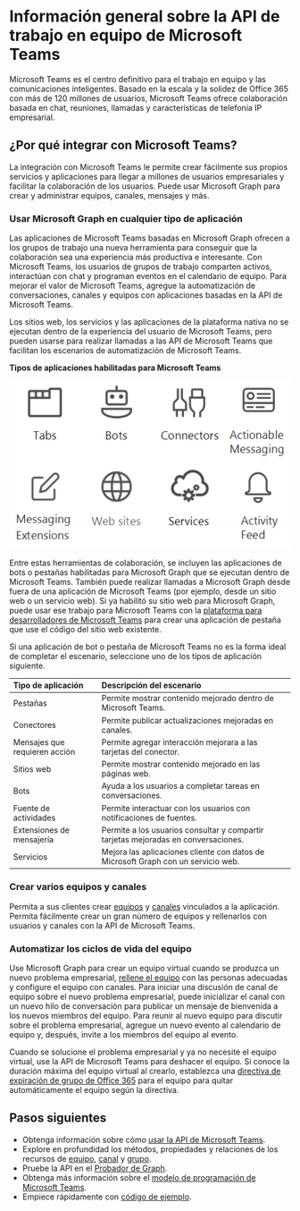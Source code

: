 # <a name="microsoft-teams-teamwork-api-overview"></a>Información general sobre la API de trabajo en equipo de Microsoft Teams

Microsoft Teams es el centro definitivo para el trabajo en equipo y las comunicaciones inteligentes. Basado en la escala y la solidez de Office 365 con más de 120 millones de usuarios, Microsoft Teams ofrece colaboración basada en chat, reuniones, llamadas y características de telefonía IP empresarial.

## <a name="why-integrate-with-microsoft-teams"></a>¿Por qué integrar con Microsoft Teams?

La integración con Microsoft Teams le permite crear fácilmente sus propios servicios y aplicaciones para llegar a millones de usuarios empresariales y facilitar la colaboración de los usuarios. Puede usar Microsoft Graph para crear y administrar equipos, canales, mensajes y más.

### <a name="use-microsoft-graph-in-any-kind-of-app"></a>Usar Microsoft Graph en cualquier tipo de aplicación

Las aplicaciones de Microsoft Teams basadas en Microsoft Graph ofrecen a los grupos de trabajo una nueva herramienta para conseguir que la colaboración sea una experiencia más productiva e interesante. Con Microsoft Teams, los usuarios de grupos de trabajo comparten activos, interactúan con chat y programan eventos en el calendario de equipo. Para mejorar el valor de Microsoft Teams, agregue la automatización de conversaciones, canales y equipos con aplicaciones basadas en la API de Microsoft Teams.

Los sitios web, los servicios y las aplicaciones de la plataforma nativa no se ejecutan dentro de la experiencia del usuario de Microsoft Teams, pero pueden usarse para realizar llamadas a las API de Microsoft Teams que facilitan los escenarios de automatización de Microsoft Teams.

**Tipos de aplicaciones habilitadas para Microsoft Teams**

![Llamar a la API de Microsoft Teams desde pestañas, bots, sitios web y servicios](images/TeamsAppEndpoints.png)

Entre estas herramientas de colaboración, se incluyen las aplicaciones de bots o pestañas habilitadas para Microsoft Graph que se ejecutan dentro de Microsoft Teams. También puede realizar llamadas a Microsoft Graph desde fuera de una aplicación de Microsoft Teams (por ejemplo, desde un sitio web o un servicio web). Si ya habilitó su sitio web para Microsoft Graph, puede usar ese trabajo para Microsoft Teams con la [plataforma para desarrolladores de Microsoft Teams](https://docs.microsoft.com/es-ES/microsoftteams/platform/#pivot=home&panel=home-all) para crear una aplicación de pestaña que use el código del sitio web existente.

Si una aplicación de bot o pestaña de Microsoft Teams no es la forma ideal de completar el escenario, seleccione uno de los tipos de aplicación siguiente.

|Tipo de aplicación|Descripción del escenario|
|:-------|:-------------------|
|Pestañas|Permite mostrar contenido mejorado dentro de Microsoft Teams.|
|Conectores|Permite publicar actualizaciones mejoradas en canales.|
|Mensajes que requieren acción|Permite agregar interacción mejorara a las tarjetas del conector.|
|Sitios web|Permite mostrar contenido mejorado en las páginas web.|
|Bots|Ayuda a los usuarios a completar tareas en conversaciones.|
|Fuente de actividades|Permite interactuar con los usuarios con notificaciones de fuentes.|
|Extensiones de mensajería|Permite a los usuarios consultar y compartir tarjetas mejoradas en conversaciones.|
|Servicios|Mejora las aplicaciones cliente con datos de Microsoft Graph con un servicio web.|


### <a name="create-multiple-teams-and-channels"></a>Crear varios equipos y canales

Permita a sus clientes crear [equipos](../api-reference/beta/resources/team.md) y [canales](../api-reference/beta/resources/channel.md) vinculados a la aplicación. Permita fácilmente crear un gran número de equipos y rellenarlos con usuarios y canales con la API de Microsoft Teams.

### <a name="automate-team-lifecycles"></a>Automatizar los ciclos de vida del equipo

Use Microsoft Graph para crear un equipo virtual cuando se produzca un nuevo problema empresarial, [rellene el equipo](../api-reference/v1.0/api/group_post_members.md) con las personas adecuadas y configure el equipo con canales. Para iniciar una discusión de canal de equipo sobre el nuevo problema empresarial, puede inicializar el canal con un nuevo hilo de conversación para publicar un mensaje de bienvenida a los nuevos miembros del equipo. Para reunir al nuevo equipo para discutir sobre el problema empresarial, agregue un nuevo evento al calendario de equipo y, después, invite a los miembros del equipo al evento.

Cuando se solucione el problema empresarial y ya no necesite el equipo virtual, use la API de Microsoft Teams para deshacer el equipo. Si conoce la duración máxima del equipo virtual al crearlo, establezca una [directiva de expiración de grupo de Office 365](https://support.office.com/en-us/article/office-365-group-expiration-policy-8d253fe5-0e09-4b3c-8b5e-f48def064733?ui=en-US&rs=en-US&ad=US) para el equipo para quitar automáticamente el equipo según la directiva.

## <a name="next-steps"></a>Pasos siguientes

- Obtenga información sobre cómo [usar la API de Microsoft Teams](../api-reference/beta/resources/teams_api_overview.md).
- Explore en profundidad los métodos, propiedades y relaciones de los recursos de [equipo](../api-reference/beta/resources/team.md), [canal](../api-reference/beta/resources/channel.md) y [grupo](.../api-reference/v1.0/resources/group.md).
- Pruebe la API en el [Probador de Graph](https://developer.microsoft.com/es-ES/graph/graph-explorer).
- Obtenga más información sobre el [modelo de programación de Microsoft Teams](https://docs.microsoft.com/es-ES/microsoftteams/platform/concepts/concepts-overview).
- Empiece rápidamente con [código de ejemplo](https://github.com/OfficeDev/microsoft-teams-sample-graph).


